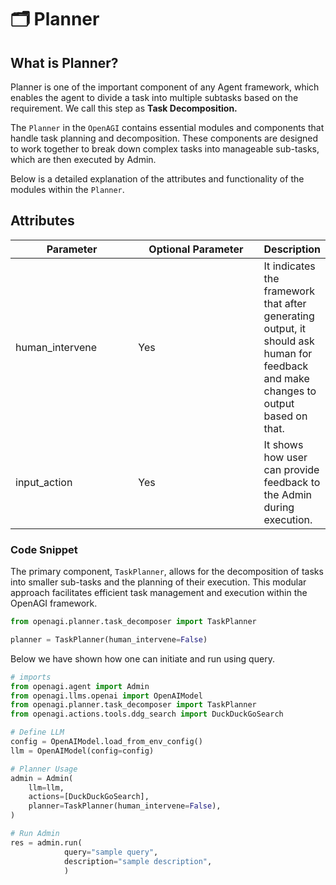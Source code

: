 # 🗂 Planner

## What is Planner?

Planner is one of the important component of any Agent framework, which enables the agent to divide a task into multiple subtasks based on the requirement. We call this step as **Task Decomposition.**&#x20;

The  `Planner` in the `OpenAGI` contains essential modules and components that handle task planning and decomposition. These components are designed to work together to break down complex tasks into manageable sub-tasks, which are then executed by Admin.&#x20;

Below is a detailed explanation of the attributes and functionality of the modules within the  `Planner`.

## Attributes



<table><thead><tr><th width="185">Parameter</th><th width="195">Optional Parameter</th><th>Description</th></tr></thead><tbody><tr><td>human_intervene</td><td>Yes</td><td>It indicates the framework that after generating output, it should ask human for feedback and make changes to output based on that.</td></tr><tr><td>input_action</td><td>Yes</td><td>It shows how user can provide feedback to the Admin during execution.</td></tr></tbody></table>

&#x20;&#x20;

### Code Snippet

The primary component, `TaskPlanner`, allows for the decomposition of tasks into smaller sub-tasks and the planning of their execution. This modular approach facilitates efficient task management and execution within the OpenAGI framework.

```python
from openagi.planner.task_decomposer import TaskPlanner

planner = TaskPlanner(human_intervene=False)
```

Below we have shown how one can initiate and run using  query.

```python
# imports
from openagi.agent import Admin
from openagi.llms.openai import OpenAIModel
from openagi.planner.task_decomposer import TaskPlanner
from openagi.actions.tools.ddg_search import DuckDuckGoSearch

# Define LLM
config = OpenAIModel.load_from_env_config()
llm = OpenAIModel(config=config)

# Planner Usage
admin = Admin(
    llm=llm,
    actions=[DuckDuckGoSearch],
    planner=TaskPlanner(human_intervene=False),
)

# Run Admin
res = admin.run(
            query="sample query",
            description="sample description",
            )
```
